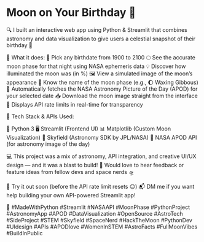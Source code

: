 # Moon on Your Birthday 🌙

🔍 I built an interactive web app using Python & Streamlit that combines astronomy and data visualization to give users a celestial snapshot of their birthday 🌙


🧠 What it does:
📆 Pick any birthdate from 1900 to 2100
🌕 See the accurate moon phase for that night using NASA ephemeris data
💡 Discover how illuminated the moon was (in %)
🖼️ View a simulated image of the moon’s appearance
🧾 Know the name of the moon phase (e.g., 🌔 Waxing Gibbous)
🌌 Automatically fetches the NASA Astronomy Picture of the Day (APOD) for your selected date
📥 Download the moon image straight from the interface
🚦 Displays API rate limits in real-time for transparency


🧰 Tech Stack & APIs Used:

🐍 Python 3
🖥️ Streamlit (Frontend UI)
📊 Matplotlib (Custom Moon Visualization)
🌌 Skyfield (Astronomy SDK by JPL/NASA)
🔭 NASA APOD API (for astronomy image of the day)

💻 This project was a mix of astronomy, API integration, and creative UI/UX design — and it was a blast to build! 🚀
Would love to hear feedback or feature ideas from fellow devs and space nerds 🛸

🔗 Try it out soon (before the API rate limit resets 😉)
📬 DM me if you want help building your own API-powered Streamlit app!

🔖 #MadeWithPython
#Streamlit #NASAAPI #MoonPhase #PythonProject #AstronomyApp #APOD #DataVisualization #OpenSource #AstroTech #SideProject #STEM #Skyfield #SpaceNerd #HackTheMoon #PythonDev #UIdesign #APIs #APODlove #WomenInSTEM #AstroFacts #FullMoonVibes #BuildInPublic

